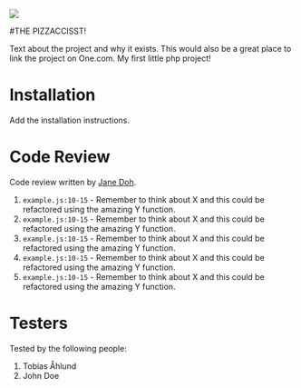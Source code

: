 ![](https://media2.giphy.com/media/10kxE34bJPaUO4/giphy.gif?cid=790b7611ef6c22fa06ea1e13cdf8e2fb732b5dcfffe8454a&rid=giphy.gif&ct=g)

#THE PIZZACCISST!

Text about the project and why it exists. This would also be a great place to link the project on One.com.
My first little php project!

# Installation

Add the installation instructions.

# Code Review

Code review written by [Jane Doh](https://github.com/username).

1. `example.js:10-15` - Remember to think about X and this could be refactored using the amazing Y function.
2. `example.js:10-15` - Remember to think about X and this could be refactored using the amazing Y function.
3. `example.js:10-15` - Remember to think about X and this could be refactored using the amazing Y function.
4. `example.js:10-15` - Remember to think about X and this could be refactored using the amazing Y function.
5. `example.js:10-15` - Remember to think about X and this could be refactored using the amazing Y function.

# Testers

Tested by the following people:

1. Tobias Åhlund
2. John Doe
